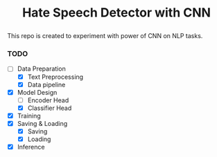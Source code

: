 # <p align="center"> Hate Speech Detector with CNN </p>
This repo is created to experiment with power of CNN on NLP tasks.

### TODO
* [ ] Data Preparation
  * [x] Text Preprocessing
  * [x] Data pipeline
* [x] Model Design
  * [ ] Encoder Head
  * [x] Classifier Head
* [x] Training
* [x] Saving & Loading
  * [x] Saving
  * [x] Loading
* [x] Inference
